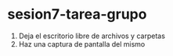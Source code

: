 # sesion7-tarea-grupo

1) Deja el escritorio libre de archivos y carpetas
2) Haz una captura de pantalla del mismo 
